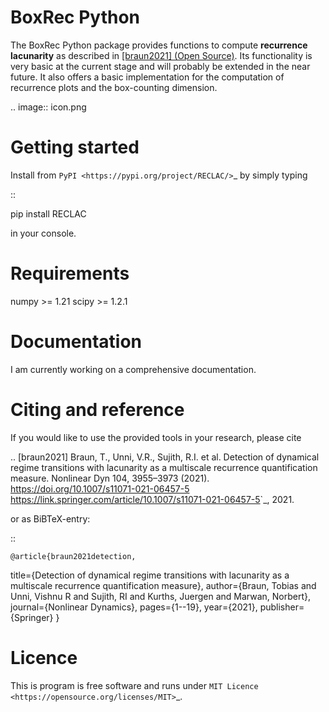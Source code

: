BoxRec Python
==============

The BoxRec Python package provides functions to compute **recurrence lacunarity** as described in [[braun2021] (Open Source)](https://link.springer.com/article/10.1007/s11071-021-06457-5#article-info>). Its functionality is very basic at the current stage and will probably be extended in the near future. It also offers a basic implementation for the computation of recurrence plots and the box-counting dimension.

.. image:: icon.png


Getting started
===============

Install from `PyPI <https://pypi.org/project/RECLAC/>`_ by simply typing

::

   pip install RECLAC

in your console.

Requirements
====

numpy >= 1.21
scipy >= 1.2.1



Documentation
=============

I am currently working on a comprehensive documentation.


Citing and reference
====================
If you would like to use the provided tools in your research, please cite

.. [braun2021] Braun, T., Unni, V.R., Sujith, R.I. et al. Detection of dynamical regime transitions with lacunarity as a multiscale recurrence quantification measure. Nonlinear Dyn 104, 3955–3973 (2021). https://doi.org/10.1007/s11071-021-06457-5 <https://link.springer.com/article/10.1007/s11071-021-06457-5>`_, 2021.

or as BiBTeX-entry:

::

    @article{braun2021detection,
  title={Detection of dynamical regime transitions with lacunarity as a multiscale recurrence quantification measure},
  author={Braun, Tobias and Unni, Vishnu R and Sujith, RI and Kurths, Juergen and Marwan, Norbert},
  journal={Nonlinear Dynamics},
  pages={1--19},
  year={2021},
  publisher={Springer}
}


Licence
=======
This is program is free software and runs under `MIT Licence <https://opensource.org/licenses/MIT>`_.
